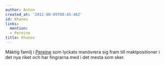 ```yaml
---
author: Anton
created_at: '2011-08-09T08:45:46Z'
id: Khanov
links:
  mention:
  - Pereine
title: Khanov
---
```


Mäktig familj i [Pereine] som lyckats manövrera sig fram till maktpositioner i det nya riket och har
fingrarna med i det mesta som sker.

  [Pereine]: Pereine
